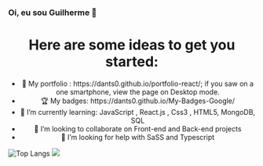 ### Oi, eu sou Guilherme 🔎




<h1 align="center">
  Here are some ideas to get you started:
</h1>

<ul align="center">
  <li>
    🔭 My portfolio : https://dants0.github.io/portfolio-react/; if you saw on a one smartphone, view the page on Desktop mode.
  </li>
    <li>
    🏆 My badges: https://dants0.github.io/My-Badges-Google/
  </li>
    <li>
    🌱 I’m currently learning: JavaScript , React.js , Css3 , HTML5, MongoDB, SQL
  </li>
    <li>
    👯 I’m looking to collaborate on  Front-end and Back-end projects
  </li>
    <li>
    🤔 I’m looking for help with SaSS and Typescript
  </li>
  </ul>






![Top Langs](https://github-readme-stats.vercel.app/api/top-langs/?username=Dants0&theme=tokyonight)
![](https://komarev.com/ghpvc/?username=Dants0)
